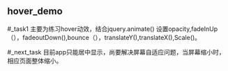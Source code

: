 ## hover_demo
#_task1
主要为练习hover动效，结合jquery.animate()
设置opacity,fadeInUp（），fadeoutDown(),bounce（），translateY(),translateX(),Scale()。

#_next_task
目前app只能居中显示，尚要解决屏幕自适应问题，当屏幕缩小时，相应页面整体缩小。
